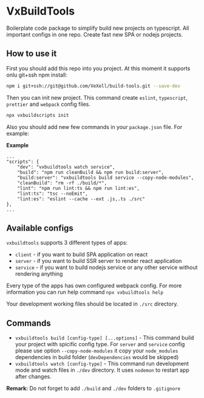 # VxBuildTools

Boilerplate code package to simplify build new projects on typescript. All important configs in one repo. Create fast new SPA or nodejs projects.

## How to use it

First you should add this repo into you project. At this moment it supports onlu git+ssh npm install:

```bash
npm i git+ssh://git@github.com/VeXell/build-tools.git --save-dev
```

Then you can init new project. This command create `eslint`, `typescript`, `prettier` and `webpack` config files.

```bash
npx vxbuildscripts init
```

Also you should add new few commands in your `package.json` file. For example:

**Example**

```
...
"scripts": {
    "dev": "vxbuildtools watch service",
    "build": "npm run cleanBuild && npm run build:server",
    "build:server": "vxbuildtools build service --copy-node-modules",
    "cleanBuild": "rm -rf ./build/*",
    "lint": "npm run lint:ts && npm run lint:es",
    "lint:ts": "tsc --noEmit",
    "lint:es": "eslint --cache --ext .js,.ts ./src"
},
...
```

## Available configs

`vxbuildtools` supports 3 different types of apps:

-   `client` - if you want to build SPA application on react
-   `server` - if you want to build SSR server to render react application
-   `service` - if you want to build nodejs service or any other service without rendering anything

Every type of the apps has own configured webpack config. For more information you can run help command `npx vxbuildtools help`

Your development working files should be located in `./src` directory.

## Commands

-   `vxbuildtools build [config-type] [...options]` - This command build your project with spicific config type. For `server` and `service` config please use option `--copy-node-modules` it copy your `node_modules` dependencies in build folder (`devDependencies` would be skipped)
-   `vxbuildtools watch [config-type]` - This command run development mode and watch files in `./dev` directory. It uses `nodemon` to restart app after changes.

**Remark:** Do not forget to add `./build` and `./dev` folders to `.gitignore`
